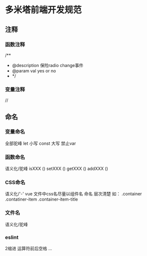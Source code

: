 # 多米塔前端开发规范

## 注释

### 函数注释
/**
* @description 保险radio change事件
* @param val yes or no
* */
### 变量注释
// 

## 命名

### 变量命名
全部驼峰
let 小写
const 大写
禁止var

### 函数命名
语义化/驼峰
isXXX ()
setXXX ()
getXXX ()
addXXX ()

### CSS命名
语义化/'-'
vue 文件中css名尽量以组件名 命名
层次清楚
如： .container
      .contatiner-item
        .container-item-title

### 文件名
语义化/驼峰

### eslint
2缩进
运算符前后空格
...